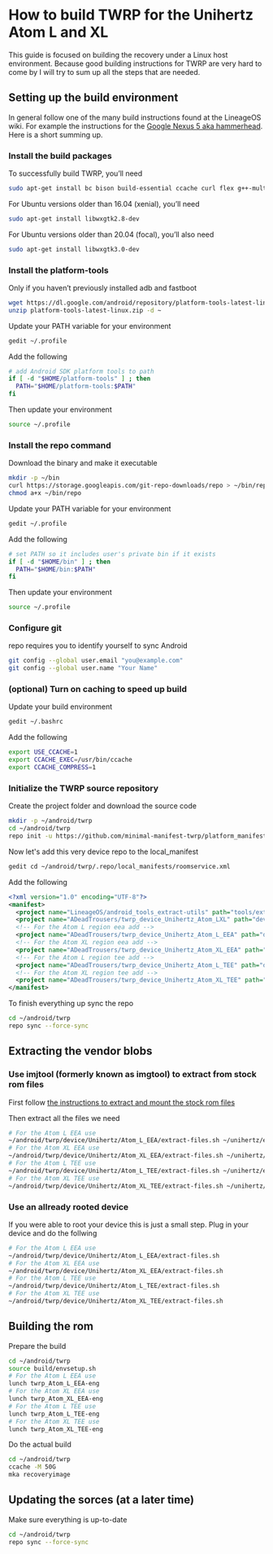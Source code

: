 How to build TWRP for the Unihertz Atom L and XL
=================================================

This guide is focused on building the recovery under a Linux host environment.
Because good building instructions for TWRP are very hard to come by I will try to sum up all the steps that are needed.

## Setting up the build environment

In general follow one of the many build instructions found at the LineageOS wiki.
For example the instructions for the [Google Nexus 5 aka hammerhead](https://wiki.lineageos.org/devices/hammerhead/build).
Here is a short summing up.

### Install the build packages

To successfully build TWRP, you’ll need

```bash
sudo apt-get install bc bison build-essential ccache curl flex g++-multilib gcc-multilib git gnupg gperf imagemagick lib32ncurses5-dev lib32readline-dev lib32z1-dev liblz4-tool libncurses5 libncurses5-dev libsdl1.2-dev libssl-dev libxml2 libxml2-utils lzop pngcrush rsync schedtool squashfs-tools xsltproc zip zlib1g-dev
```

For Ubuntu versions older than 16.04 (xenial), you’ll need

```bash
sudo apt-get install libwxgtk2.8-dev
```

For Ubuntu versions older than 20.04 (focal), you’ll also need

```bash
sudo apt-get install libwxgtk3.0-dev
```

### Install the platform-tools

Only if you haven’t previously installed adb and fastboot

```bash
wget https://dl.google.com/android/repository/platform-tools-latest-linux.zip
unzip platform-tools-latest-linux.zip -d ~
```

Update your PATH variable for your environment

```bash
gedit ~/.profile
```

Add the following

```bash
# add Android SDK platform tools to path
if [ -d "$HOME/platform-tools" ] ; then
  PATH="$HOME/platform-tools:$PATH"
fi
```

Then update your environment

```bash
source ~/.profile
```

### Install the repo command

Download the binary and make it executable

```bash
mkdir -p ~/bin
curl https://storage.googleapis.com/git-repo-downloads/repo > ~/bin/repo
chmod a+x ~/bin/repo
```

Update your PATH variable for your environment

```bash
gedit ~/.profile
```

Add the following

```bash
# set PATH so it includes user's private bin if it exists
if [ -d "$HOME/bin" ] ; then
  PATH="$HOME/bin:$PATH"
fi
```

Then update your environment

```bash
source ~/.profile
```

### Configure git

repo requires you to identify yourself to sync Android

```bash
git config --global user.email "you@example.com"
git config --global user.name "Your Name"
```

### (optional) Turn on caching to speed up build

Update your build environment

```bash
gedit ~/.bashrc	
```

Add the following

```bash
export USE_CCACHE=1
export CCACHE_EXEC=/usr/bin/ccache
export CCACHE_COMPRESS=1
```

### Initialize the TWRP source repository

Create the project folder and download the source code

```bash
mkdir -p ~/android/twrp
cd ~/android/twrp
repo init -u https://github.com/minimal-manifest-twrp/platform_manifest_twrp_aosp.git -b twrp-12.1
```

Now let's add this very device repo to the local_manifest

```bash
gedit cd ~/android/twrp/.repo/local_manifests/roomservice.xml
```

Add the following

```xml
<?xml version="1.0" encoding="UTF-8"?>
<manifest>
  <project name="LineageOS/android_tools_extract-utils" path="tools/extract-utils" remote="github" revision="lineage-18.1"/>
  <project name="ADeadTrousers/twrp_device_Unihertz_Atom_LXL" path="device/Unihertz/Atom_LXL" remote="github" revision="master" />
  <!-- For the Atom L region eea add -->  
  <project name="ADeadTrousers/twrp_device_Unihertz_Atom_L_EEA" path="device/Unihertz/Atom_L_EEA" remote="github" revision="master" />
  <!-- For the Atom XL region eea add -->  
  <project name="ADeadTrousers/twrp_device_Unihertz_Atom_XL_EEA" path="device/Unihertz/Atom_XL_EEA" remote="github" revision="master" />
  <!-- For the Atom L region tee add -->  
  <project name="ADeadTrousers/twrp_device_Unihertz_Atom_L_TEE" path="device/Unihertz/Atom_L_TEE" remote="github" revision="master" />
  <!-- For the Atom XL region tee add -->  
  <project name="ADeadTrousers/twrp_device_Unihertz_Atom_XL_TEE" path="device/Unihertz/Atom_XL_TEE" remote="github" revision="master" />
</manifest>
```

To finish everything up sync the repo

```bash
cd ~/android/twrp
repo sync --force-sync
```

## Extracting the vendor blobs

### Use imjtool (formerly known as imgtool) to extract from stock rom files

First follow [the instructions to extract and mount the stock rom files](HOW-TO-EXTRACT_FILES.md) 

Then extract all the files we need

```bash
# For the Atom L EEA use
~/android/twrp/device/Unihertz/Atom_L_EEA/extract-files.sh ~/unihertz/extracted
# For the Atom XL EEA use
~/android/twrp/device/Unihertz/Atom_XL_EEA/extract-files.sh ~/unihertz/extracted
# For the Atom L TEE use
~/android/twrp/device/Unihertz/Atom_L_TEE/extract-files.sh ~/unihertz/extracted
# For the Atom XL TEE use
~/android/twrp/device/Unihertz/Atom_XL_TEE/extract-files.sh ~/unihertz/extracted
```

### Use an allready rooted device

If you were able to root your device this is just a small step. Plug in your device and do the follwing

```bash
# For the Atom L EEA use
~/android/twrp/device/Unihertz/Atom_L_EEA/extract-files.sh 
# For the Atom XL EEA use
~/android/twrp/device/Unihertz/Atom_XL_EEA/extract-files.sh
# For the Atom L TEE use
~/android/twrp/device/Unihertz/Atom_L_TEE/extract-files.sh 
# For the Atom XL TEE use
~/android/twrp/device/Unihertz/Atom_XL_TEE/extract-files.sh
```

## Building the rom

Prepare the build

```bash
cd ~/android/twrp
source build/envsetup.sh
# For the Atom L EEA use
lunch twrp_Atom_L_EEA-eng
# For the Atom XL EEA use
lunch twrp_Atom_XL_EEA-eng
# For the Atom L TEE use
lunch twrp_Atom_L_TEE-eng
# For the Atom XL TEE use
lunch twrp_Atom_XL_TEE-eng
```

Do the actual build

```bash
cd ~/android/twrp
ccache -M 50G
mka recoveryimage
```

## Updating the sorces (at a later time)

Make sure everything is up-to-date

```bash
cd ~/android/twrp
repo sync --force-sync
```
